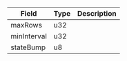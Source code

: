 | Field       | Type | Description |
| ----------- | ---- | ----------- |
| maxRows     | u32  |             |
| minInterval | u32  |             |
| stateBump   | u8   |             |
